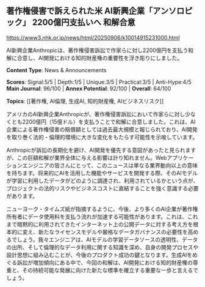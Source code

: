 ## 著作権侵害で訴えられた米 AI新興企業「アンソロピック」 2200億円支払いへ 和解合意

https://www3.nhk.or.jp/news/html/20250906/k10014915231000.html

AI新興企業Anthropicは、著作権侵害訴訟で作家らに対し2200億円を支払う和解に合意し、AI開発における知的財産権の重要性を浮き彫りにしました。

**Content Type**: News & Announcements

**Scores**: Signal:5/5 | Depth:1/5 | Unique:3/5 | Practical:3/5 | Anti-Hype:4/5
**Main Journal**: 96/100 | **Annex Potential**: 92/100 | **Overall**: 64/100

**Topics**: [[著作権, AI倫理, 生成AI, 知的財産権, AIビジネスリスク]]

アメリカのAI新興企業Anthropicが、著作権侵害訴訟において作家らに対し少なくとも2200億円（15億ドル）を支払うことで和解に合意しました。これは、AI企業による著作権侵害の賠償額としては過去最大規模と報じられており、AI開発を取り巻く法的・倫理的環境に大きな変化をもたらす可能性を示唆しています。

Anthropicが訴訟の長期化を避け、AI開発を優先する意図があったと見られますが、この巨額和解が業界全体に与える影響は計り知れません。Webアプリケーションエンジニアの皆さんにとって、このニュースは単なる業界動向以上の意味を持ちます。将来的にAIを活用した機能やサービスを開発する際、そのAIモデルが学習に利用したデータがどのように調達され、利用されているかという点が、プロジェクトの法的リスクやビジネスコストに直結することを強く意識する必要があります。

ニューヨーク・タイムズ紙が指摘するように、今後、より多くのAI企業が著作権所有者にデータ使用料を支払う流れが加速する可能性があります。これは、これまで暗黙的に利用されてきたインターネット上の公開データに対する考え方を根本的に変え、新たなライセンスモデルや厳格なデータガバナンスの必要性を高めるでしょう。我々エンジニアは、AIモデルの学習データソースの透明性、データの出所、そして倫理的なデータ利用に関する知識を深め、自身の開発プロセスや設計思想に組み込むことが、今後のプロダクト成功の鍵となります。生成AIをめぐる訴訟が増加傾向にある中で、今回の和解は、AI開発における知的財産権の尊重と、その持続可能な発展に向けた新たな標準を確立する重要な一歩と言えるでしょう。